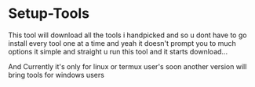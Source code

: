# Setup-Tools
This tool will download all the tools i handpicked and so u dont have to go install every tool one at a time and yeah it doesn't prompt you to much options it simple and straight u run this tool and it starts download...

And Currently it's only for linux or termux user's soon another version will bring tools for windows users
